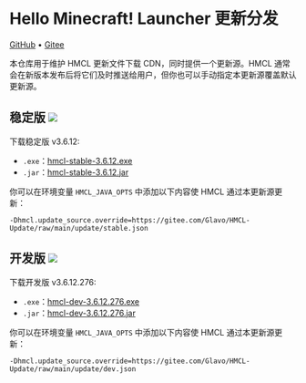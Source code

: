 # Hello Minecraft! Launcher 更新分发

[GitHub](https://github.com/HMCL-dev/HMCL-Update) • [Gitee](https://gitee.com/Glavo/HMCL-Update)

本仓库用于维护 HMCL 更新文件下载 CDN，同时提供一个更新源。HMCL 通常会在新版本发布后将它们及时推送给用户，但你也可以手动指定本更新源覆盖默认更新源。


## 稳定版 [![](https://img.shields.io/maven-central/v/org.glavo.hmcl/hmcl-stable?label=稳定版)](https://search.maven.org/artifact/org.glavo.hmcl/hmcl-stable/3.6.12/pom)

下载稳定版 v3.6.12:

* `.exe`：[hmcl-stable-3.6.12.exe](https://mirrors.cloud.tencent.com/nexus/repository/maven-public/org/glavo/hmcl/hmcl-stable/3.6.12/hmcl-stable-3.6.12.exe)
* `.jar`：[hmcl-stable-3.6.12.jar](https://mirrors.cloud.tencent.com/nexus/repository/maven-public/org/glavo/hmcl/hmcl-stable/3.6.12/hmcl-stable-3.6.12.jar)

你可以在环境变量 `HMCL_JAVA_OPTS` 中添加以下内容使 HMCL 通过本更新源更新：

```
-Dhmcl.update_source.override=https://gitee.com/Glavo/HMCL-Update/raw/main/update/stable.json
```

## 开发版 [![](https://img.shields.io/maven-central/v/org.glavo.hmcl/hmcl-dev?label=开发版)](https://search.maven.org/artifact/org.glavo.hmcl/hmcl-dev/3.6.12.276/pom)

下载开发版 v3.6.12.276:

* `.exe`：[hmcl-dev-3.6.12.276.exe](https://mirrors.cloud.tencent.com/nexus/repository/maven-public/org/glavo/hmcl/hmcl-dev/3.6.12.276/hmcl-dev-3.6.12.276.exe)
* `.jar`：[hmcl-dev-3.6.12.276.jar](https://mirrors.cloud.tencent.com/nexus/repository/maven-public/org/glavo/hmcl/hmcl-dev/3.6.12.276/hmcl-dev-3.6.12.276.jar)

你可以在环境变量 `HMCL_JAVA_OPTS` 中添加以下内容使 HMCL 通过本更新源更新：

```
-Dhmcl.update_source.override=https://gitee.com/Glavo/HMCL-Update/raw/main/update/dev.json
```

